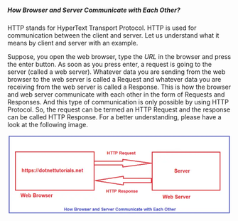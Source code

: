 ##### **How Browser and Server Communicate with Each Other?**

HTTP stands for HyperText Transport Protocol. HTTP is used for communication between the client and server. Let us understand what it means by client and server with an example.

Suppose, you open the web browser, type the *URL* in the browser and press the enter button. As soon as you press enter, a request is going to the server (called a web server). Whatever data you are sending from the web browser to the web server is called a Request and whatever data you are receiving from the web server is called a Response. This is how the browser and web server communicate with each other in the form of Requests and Responses. And this type of communication is only possible by using HTTP Protocol. So, the request can be termed an HTTP Request and the response can be called HTTP Response. For a better understanding, please have a look at the following image.

![1688780070406](image/readme/1688780070406.png)
